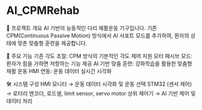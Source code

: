 # AI_CPMRehab

📌 프로젝트 개요
AI 기반의 능동적인 다리 재활운동 기구입니다.
기존 CPM(Continuous Passive Motion) 방식에서 AI 서포트 모드를 추가하여, 환자의 상태에 맞춘 맞춤형 훈련을 제공합니다.

🚀 주요 기능
기존 각도 조절: CPM 방식의 기본적인 각도 제어 지원
모터 패시브 모드: 환자가 힘을 가하면 저항하는 기능 제공
AI 기반 맞춤 훈련: 강화학습을 활용한 맞춤형 재활 운동
HMI 연동: 운동 데이터 실시간 시각화

🛠️ 시스템 구성
HMI 모니터 → 운동 데이터 시각화 및 운동 선택
STM32 (센서 제어) → 로터리 엔코더, 로드셀, limit sensor, servo motor
상위 제어기 → AI 기반 제어 및 데이터 처리
